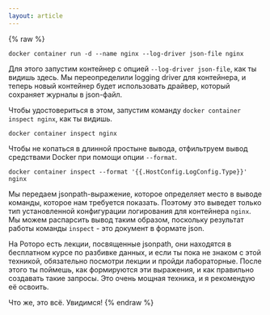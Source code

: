 ```yaml
---
layout: article
---
```

{% raw %}
```
docker container run -d --name nginx --log-driver json-file nginx
```

Для этого запустим контейнер с опцией `--log-driver json-file`, как ты видишь здесь. Мы переопределили logging driver для контейнера, и теперь новый контейнер будет использовать драйвер, который сохраняет журналы в json-файл.

Чтобы удостовериться в этом, запустим команду `docker container inspect nginx`, как ты видишь. 

```
docker container inspect nginx
```

Чтобы не копаться в длинной простыне вывода, отфильтруем вывод средствами Docker при помощи опции `--format`.

```
docker container inspect --format '{{.HostConfig.LogConfig.Type}}' nginx
```

Мы передаем jsonpath-выражение, которое определяет место в выводе команды, которое нам требуется показать. Поэтому это выведет только тип установленной конфигурации логирования для контейнера `nginx`. Мы можем распарсить вывод таким образом, поскольку результат работы команды `inspect` - это документ в формате json.

На Роторо есть лекции, посвященные jsonpath, они находятся в бесплатном курсе по разбивке данных, и если ты пока не знаком с этой техникой, обязательно посмотри лекции и пройди лабораторные. После этого ты поймешь, как формируются эти выражения, и как правильно создавать такие запросы. Это очень мощная техника, и я рекомендую её освоить.

Что же, это всё. Увидимся!
{% endraw %}
